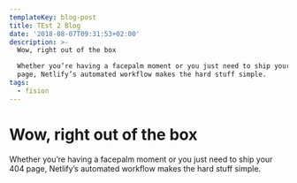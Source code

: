 ```yaml
---
templateKey: blog-post
title: TEst 2 Blog
date: '2018-08-07T09:31:53+02:00'
description: >-
  Wow, right out of the box

  Whether you’re having a facepalm moment or you just need to ship your 404
  page, Netlify’s automated workflow makes the hard stuff simple.
tags:
  - fision
---
```

# **Wow, right out of the box**

Whether you’re having a facepalm moment or you just need to ship your 404 page, Netlify’s automated workflow makes the hard stuff simple.
